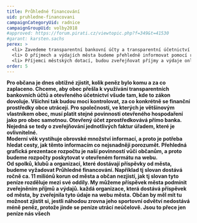 ```yaml
---
title: Průhledné financování
uid: pruhledne-financovani
campaignCategoryUid: radnice
campaignGroupUid: volby2018
#approved: https://forum.pirati.cz/viewtopic.php?f=349&t=41530
#garant: karsten.sachs
perex: >
  <li> Zavedeme transparentní bankovní účty a transparentní účetnictví obce.</li>
  <li> O příjmech a výdajích města budeme přehledně informovat pomocí rozklikávacího rozpočtu.</li>
  <li> Příjemci městských dotací, budou zveřejňovat příjmy a výdaje online.</li>
order: 5
---
```


**Pro občana je dnes obtížné zjistit, kolik peněz bylo komu a za co zaplaceno. Chceme, aby obec přešla k využívání transparentních bankovních účtů a otevřeného účetnictví všude tam, kde to zákon dovoluje. Všichni tak budou moci kontrolovat, za co konkrétně se finanční prostředky obce utrácejí. Pro společnosti, ve kterých je většinovým vlastníkem obec, musí platit stejné povinnosti otevřeného hospodaření jako pro obec samotnou. Otevřený účet zprostředkovává přímo banka. Nejedná se tedy o zveřejňování jednotlivých faktur úřadem, které je ovlivnitelné.  
Moderní věk vystihuje obrovské množství informací, a proto je potřeba hledat cesty, jak těmto informacím co nejsnadněji porozumět. Přehledná grafická prezentace rozpočtu je naší povinností vůči občanům, a proto budeme rozpočty poskytovat v otevřeném formátu na webu.  
Od spolků, klubů a organizací, které dostávají příspěvky od města, budeme vyžadovat Průhledné financování. Například tj slovan dostává ročně ca. 11 miliónů korun od města a občan nezjistí, jak tj slovan tyto peníze rozděluje mezi své oddíly. My můžeme příspěvek města podmínit zveřejněním příjmů a výdajů. každá organizace, která dostává příspěvek od města, by zveřejnila tyto údaje na webu města. Občan by měl mít tu možnost zjistit si, jestli náhodou zrovna jeho sportovní odvětví nedostává méně peněz, protože jinde se peníze utrácí neúčelově. Jsou to přece jen peníze nás všech**
